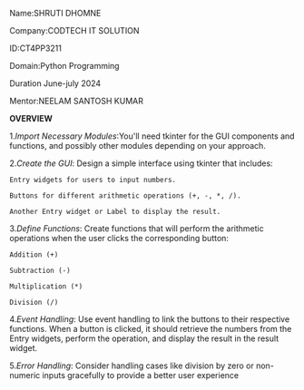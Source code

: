 Name:SHRUTI DHOMNE

Company:CODTECH IT SOLUTION

ID:CT4PP3211

Domain:Python Programming

Duration June-july 2024

Mentor:NEELAM SANTOSH KUMAR

**OVERVIEW**

1.*Import Necessary Modules*:You'll need tkinter for the GUI components and functions, and possibly other modules depending on your approach.

2.*Create the GUI*: Design a simple interface using tkinter that includes:

    Entry widgets for users to input numbers.
    
    Buttons for different arithmetic operations (+, -, *, /).
    
    Another Entry widget or Label to display the result.

3.*Define Functions*: Create functions that will perform the arithmetic operations when the user clicks the corresponding button:

    Addition (+)
    
    Subtraction (-)
    
    Multiplication (*)
    
    Division (/)
    
4.*Event Handling*: Use event handling to link the buttons to their respective functions. When a button is clicked, it should retrieve the numbers from the Entry widgets, perform the operation, and display the result in the result widget.

5.*Error Handling*: Consider handling cases like division by zero or non-numeric inputs gracefully to provide a better user experience
